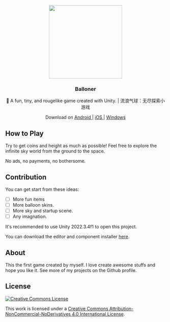 <p align="center">
  <a href="https://febook.rene.wang/">
    <img src="./Assets/Resources/UI/title_1_main.png" width="230">
  </a>
</p>

<h3 align="center">
  Balloner
</h3>

<p align="center"> 
  🎈 A fun, tiny, and rougelike game created with Unity. | 流浪气球：无尽探索小游戏
</p>

<p align="center">
    Download on
    <a href="#">
     Android
    </a>
    |
    <a href="#">
     iOS
    </a>
    |
    <a href="#">
     Windows
    </a>
</p>

## How to Play

Try to get coins and height as much as possible! Feel free to explore the infinite sky world from the ground to the space.

No ads, no payments, no bothersome.

## Contribution

You can get start from these ideas:

-   [ ] More fun items
-   [ ] More balloon skins.
-   [ ] More sky and startup scene.
-   [ ] Any imagnation.

It's recommended to use Unity 2022.3.4f1 to open this project.

You can download the editor and component installer [here](https://unity.com/releases/editor/whats-new/2022.3.4).

## About

This the first game created by myself. I love create awesome stuffs and hope you like it. See more of my projects on the Github profile.

## License

[![Creative Commons License](https://i.creativecommons.org/l/by-nc-nd/4.0/88x31.png)](http://creativecommons.org/licenses/by-nc-nd/4.0/)

This work is licensed under a <a rel="license" href="http://creativecommons.org/licenses/by-nc-nd/4.0/">Creative Commons Attribution-NonCommercial-NoDerivatives 4.0 International License</a>.
